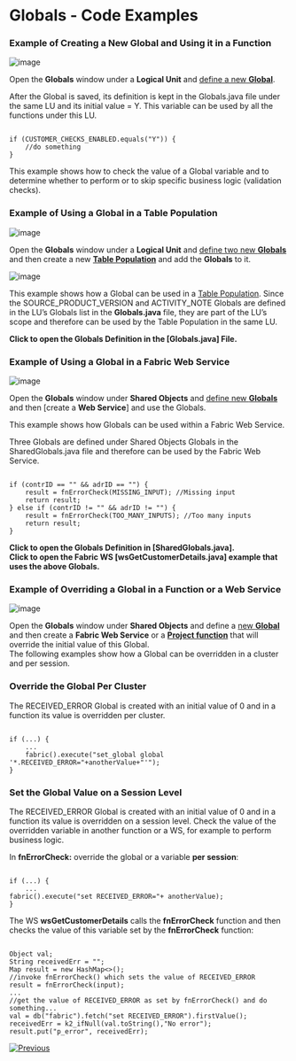 # Globals - Code Examples

### Example of Creating a New Global and Using it in a Function

![image](https://github.com/k2view-academy/K2View-Academy/blob/master/articles/08_globals/images/08_04_01%20A%20NEW%20GLOBAL.png)

Open the **Globals** window under a **Logical Unit** and [define a new **Global**](https://github.com/k2view-academy/K2View-Academy/blob/master/articles/08_globals/01_globals_overview.md#how-do-i-create-or-edit-a-global).

After the Global is saved, its definition is kept in the Globals.java file under the same LU and its initial value = Y. This variable can be used by all the functions under this LU.

<pre><code>
if (CUSTOMER_CHECKS_ENABLED.equals("Y")) {
	//do something
}
</code></pre>

This example shows how to check the value of a Global variable and to determine whether to perform or to skip specific business logic (validation checks).

### Example of Using a Global in a Table Population
![image](https://github.com/k2view-academy/K2View-Academy/blob/master/articles/08_globals/images/08_04_02%20TABLE%20POPULATION.png)

Open the **Globals** window under a **Logical Unit** and [define two new **Globals**](https://github.com/k2view-academy/K2View-Academy/blob/master/articles/08_globals/01_globals_overview.md#how-do-i-create-or-edit-a-global) and then create a new [**Table Population**](https://github.com/k2view-academy/K2View-Academy/blob/3ecdb4c58cf1eac320138b514c8399aa895d02ee/articles/07_table_population/01_table_population_overview.md) and add the **Globals** to it.

![image](https://github.com/k2view-academy/K2View-Academy/blob/master/articles/08_globals/images/08_04_03%20new%20Table%20Population.png)

This example shows how a Global can be used in a [Table Population](https://github.com/k2view-academy/K2View-Academy/blob/master/articles/07_table_population/01_table_population_overview.md). Since the SOURCE_PRODUCT_VERSION and ACTIVITY_NOTE Globals are defined in the LU’s Globals list in the **Globals.java** file, they are part of the LU’s scope and therefore can be used by the Table Population in the same LU.

**Click to open the Globals Definition in the [Globals.java] File.**

### Example of Using a Global in a Fabric Web Service

![image](https://github.com/k2view-academy/K2View-Academy/blob/master/articles/08_globals/images/08_04_04%20GLOBAL%20IN%20A%20FABRIC%20WEB.png)

Open the **Globals** window under **Shared Objects** and [define new **Globals**](https://github.com/k2view-academy/K2View-Academy/blob/master/articles/08_globals/01_globals_overview.md#how-do-i-create-or-edit-a-global) and then [create a **Web Service**] and use the Globals.

This example shows how Globals can be used within a Fabric Web Service.

Three Globals are defined under Shared Objects Globals in the SharedGlobals.java file and therefore can be used by the Fabric Web Service.

<pre><code>
if (contrID == "" && adrID == "") {
	result = fnErrorCheck(MISSING_INPUT); //Missing input
	return result;	
} else if (contrID != "" && adrID != "") {
	result = fnErrorCheck(TOO_MANY_INPUTS); //Too many inputs
	return result;
}
</code></pre>

**Click to open the Globals Definition in [SharedGlobals.java].**\
**Click to open the Fabric WS [wsGetCustomerDetails.java] example that uses the above Globals.**

### Example of Overriding a Global in a Function or a Web Service

![image](https://github.com/k2view-academy/K2View-Academy/blob/master/articles/08_globals/images/08_04_05%20FUNCTION%20OR%20A%20WEB%20SERVICE.png)

Open the **Globals** window under **Shared Objects** and define a [new **Global**](https://github.com/k2view-academy/K2View-Academy/blob/master/articles/08_globals/01_globals_overview.md#how-do-i-create-or-edit-a-global) and then create a **Fabric Web Service** or a [**Project function**](https://github.com/k2view-academy/K2View-Academy/blob/master/articles/07_table_population/08_project_functions.md) that will override the initial value of this Global.\
The following examples show how a Global can be overridden in a cluster and per session.

### Override the Global Per Cluster
The RECEIVED_ERROR Global is created with an initial value of 0 and in a function its value is overridden per cluster.

<pre><code>
if (...) {
	...
	fabric().execute("set_global global '*.RECEIVED_ERROR="+anotherValue+"'");
}
</code></pre>

### Set the Global Value on a Session Level

The RECEIVED_ERROR Global is created with an initial value of 0 and in a function its value is overridden on a session level. Check the value of the overridden variable in another function or a WS, for example to perform business logic. 

In **fnErrorCheck:** override the global or a variable **per session**:

<pre><code>
if (...) {
	...
fabric().execute("set RECEIVED_ERROR="+ anotherValue);
}
</code></pre>

The WS **wsGetCustomerDetails** calls the **fnErrorCheck** function and then checks the value of this variable set by the **fnErrorCheck** function:

<pre><code>
Object val;
String receivedErr = "";
Map<String,Object> result = new HashMap<>(); 
//invoke fnErrorCheck() which sets the value of RECEIVED_ERROR
result = fnErrorCheck(input); 
...
//get the value of RECEIVED_ERROR as set by fnErrorCheck() and do something...
val = db("fabric").fetch("set RECEIVED_ERROR").firstValue();
receivedErr = k2_ifNull(val.toString(),"No error");
result.put("p_error", receivedErr);
</code></pre>


[![Previous](https://github.com/k2view-academy/K2View-Academy/blob/master/articles/images/Previous.png)](https://github.com/k2view-academy/K2View-Academy/blob/master/articles/08_globals/03_set_globals.md)




